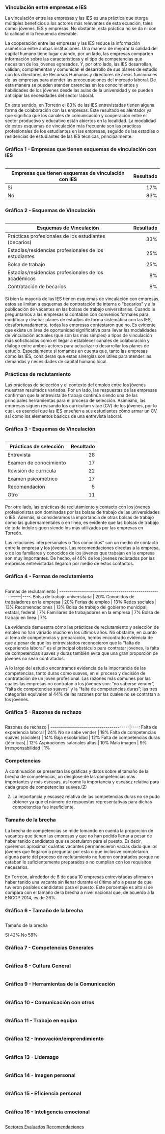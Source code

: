 
### Vinculación entre empresas e IES

La vinculación entre las empresas y las IES es una práctica que otorga múltiples
beneficios a los actores más relevantes de esta ecuación, tales como: jóvenes, IES
y empresas. No obstante, esta práctica no se da ni con la calidad ni la frecuencia
deseable.

La cooperación entre las empresas y las IES reduce la información asimétrica
entre ambas instituciones. Una manera de mejorar la calidad del capital humano
tiene lugar cuando, por un lado, las empresas comparten información sobre las
características y el tipo de competencias que necesitan de los jóvenes egresados. Y,
por otro lado, las IES desarrollan, validan, complementan y comunican el desarrollo
de sus planes de estudio con los directores de Recursos Humanos y directores de
áreas funcionales de las empresas para atender las preocupaciones del mercado
laboral. De esta manera se pueden atender carencias en los conocimientos y
habilidades de los jóvenes desde las aulas de la universidad y se pueden anticipar
las necesidades del sector laboral.

En este sentido, en Torreón el 83% de las IES entrevistadas tienen alguna forma de
colaboración con las empresas. Este resultado es alentador ya que significa que
los canales de comunicación y cooperación entre el sector productivo y educativo
están abiertos en la localidad. La modalidad de estos esquemas de vinculación más
frecuente son las prácticas profesionales de los estudiantes en las empresas, seguido
de las estadías o residencias de estudiantes de las IES técnicas, principalmente.

### Gráfica 1 - Empresas que tienen esquemas de vinculación con IES

<img class="img-responsive" src="cidac-profesionistas-torreon/grafica-01.png" alt="">

Empresas que tienen esquemas de vinculación con IES | Resultado
----------------------------------------------------|----------:
Si                                                  |       17%
No                                                  |       83%

### Gráfica 2 - Esquemas de Vinculación

<img class="img-responsive" src="cidac-profesionistas-torreon/grafica-02.png" alt="">

Esquemas de Vinculación                               | Resultado
------------------------------------------------------|----------:
Prácticas profesionales de los estudiantes (becarios) |       33%
Estadías/residencias profesionales de los estudiantes |       25%
Bolsa de trabajo                                      |       25%
Estadías/residencias profesionales de los académicos  |        8%
Contratación de becarios                              |        8%

Si bien la mayoría de las IES tienen esquemas de vinculación con empresas, estos
se limitan a esquemas de contratación de interns o “becarios” y a la publicación
de vacantes en las bolsas de trabajo universitarias. Cuando le preguntamos a las
empresas si contaban con convenios formales para modificar y diseñar planes de
estudios de forma sistemática con las IES, desafortunadamente, todas las empresas
contestaron que no. Es evidente que existe un área de oportunidad significativa para
llevar las modalidades de vinculación actuales (qué son las más simples) a tipos de
vinculación más sofisticadas como el llegar a establecer canales de colaboración
y diálogo entre ambos actores para actualizar o desarrollar los planes de estudio.
Especialmente si tomamos en cuenta que, tanto las empresas como las IES,
consideran que estas sinergias son útiles para atender las demandas y necesidades
de capital humano local.

### Prácticas de reclutamiento

Las prácticas de selección y el contexto del empleo entre los jóvenes muestran
resultados variados. Por un lado, las respuestas de las empresas confirman que la
entrevista de trabajo continúa siendo una de las principales herramientas para el
proceso de selección. Asimismo, las empresas siguen revisando los curriculum vitae
(CV) de los jóvenes, por lo cual, es esencial que las IES enseñen a sus estudiantes
cómo armar un CV, así como los elementos básicos de una entrevista laboral.

### Gráfica 3 - Esquemas de Vinculación

<img class="img-responsive" src="cidac-profesionistas-torreon/grafica-03.png" alt="">

Prácticas de selección | Resultado
-----------------------|----------:
Entrevista             |        28
Examen de conocimiento |        17
Revisión de currícula  |        22
Examen psicométrico    |        17
Recomendación          |         5
Otro                   |        11

Por otro lado, las prácticas de reclutamiento y contacto con los jóvenes profesionistas
son dominadas por las bolsas de trabajo de las universidades o IES. Además, si
consideramos la importancia de otras bolsas de trabajo como las gubernamentales
o en línea, es evidente que las bolsas de trabajo de toda índole siguen siendo los
más utilizados por las empresas en Torreón.

Las relaciones interpersonales o “los conocidos” son un medio de contacto entre la
empresa y los jóvenes. Las recomendaciones directas a la empresa, o de los familiares y conocidos de los jóvenes que trabajan en la empresa son muy importantes.
De hecho, el 40% de los jóvenes reclutados por las empresas entrevistadas llegaron
por medio de estos contactos.

### Gráfica 4 - Formas de reclutamiento

<img class="img-responsive" src="cidac-profesionistas-torreon/grafica-04.png" alt="">

Formas de reclutamiento                                   |
----------------------------------------------------------|----:
Bolsa de trabajo universitaria                            | 20%
Conocidos de trabajadores en la empresa                   | 20%
Ferias de empleo                                          | 13%
Redes sociales                                            | 13%
Recomendaciones                                           | 13%
Bolsa de trabajo del gobierno municipal, estatal, federal |  7%
Familiares de trabajadores en la empresa                  |  7%
Bolsa de trabajo en línea                                 |  7%

La evidencia demuestra cómo las prácticas de reclutamiento y selección de empleo
no han variado mucho en los últimos años. No obstante, en cuanto al tema de
competencias y preparación, hemos encontrado evidencia de que a pesar de que
los entrevistados reconocieron que la “falta de experiencia laboral” es el principal
obstáculo para contratar jóvenes, la falta de competencias suaves y duras también
evita que una gran proporción de jóvenes no sean contratados.

A lo largo del estudio encontramos evidencia de la importancia de las competencias,
tanto duras como suaves, en el proceso y decisión de contratación de un joven
profesional. Las razones más comunes por las cuales las empresas no contratan a
los jóvenes son: “no saberse vender”, “falta de competencias suaves” y la “falta de
competencias duras”; las tres categorías equivalen al 44% de las razones por las
cuales no se contratan a los jóvenes.

### Gráfica 5 - Razones de rechazo

<img class="img-responsive" src="cidac-profesionistas-torreon/grafica-05.png" alt="">

Razones de rechazo                      |
----------------------------------------|----:
Falta de experiencia laboral            | 24%
No se sabe vender                       | 18%
Falta de competencias suaves (sociales) | 14%
Baja escolaridad                        | 12%
Falta de competencias duras (técnicas)  | 12%
Aspiraciones salariales altas           | 10%
Mala imagen                             |  9%
Irresponsabilidad                       |  1%

### Competencias

A continuación se presentan las gráficas y datos sobre el tamaño de la brecha de
competencias, un desglose de las competencias más importantes y más escasas, así
como la importancia y escasez relativa para cada grupo de competencias suaves.(2)

2) La importancia y escasez relativa de las competencias duras no se pudo obtener ya que el número
de respuestas representativas para dichas competencias fue insuficiente.

### Tamaño de la brecha

La brecha de competencias se mide tomando en cuenta la proporción de vacantes
que tienen las empresas y que no han podido llenar a pesar de haber tenido
candidatos que se postularon para el puesto. Es decir, queremos aproximar cuántas
vacantes permanecieron vacías dado que los jóvenes que llegaron a preguntar
por esta o que inclusive completaron alguna parte del proceso de reclutamiento
no fueron contratados porque no estaban lo suficientemente preparados o no
cumplían con los requisitos necesarios.

En Torreón, alrededor de 6 de cada 10 empresas entrevistadas afirmaron haber
tenido una vacante sin llenar durante el último año a pesar de que tuvieron posibles
candidatos para el puesto. Este porcentaje es alto si se compara con el tamaño de
la brecha a nivel nacional que, de acuerdo a la ENCOP 2014, es de 26%.

### Gráfica 6 - Tamaño de la brecha

<img class="img-responsive" src="cidac-profesionistas-torreon/grafica-06.png" alt="">

Tamaño de la brecha

Si 42%
No 58%

### Gráfica 7 - Competencias Generales

<img class="img-responsive" src="cidac-profesionistas-torreon/grafica-07.png" alt="">

### Gráfica 8 - Cultura General

<img class="img-responsive" src="cidac-profesionistas-torreon/grafica-08.png" alt="">

### Gráfica 9 - Herramientas de la Comunicación

<img class="img-responsive" src="cidac-profesionistas-torreon/grafica-09.png" alt="">

### Gráfica 10 - Comunicación con otros

<img class="img-responsive" src="cidac-profesionistas-torreon/grafica-10.png" alt="">

### Gráfica 11 - Trabajo en equipo

<img class="img-responsive" src="cidac-profesionistas-torreon/grafica-11.png" alt="">

### Gráfica 12 - Innovación/emprendimiento

<img class="img-responsive" src="cidac-profesionistas-torreon/grafica-12.png" alt="">

### Gráfica 13 - Liderazgo

<img class="img-responsive" src="cidac-profesionistas-torreon/grafica-13.png" alt="">

### Gráfica 14 - Imagen personal

<img class="img-responsive" src="cidac-profesionistas-torreon/grafica-14.png" alt="">

### Gráfica 15 - Eficiencia personal

<img class="img-responsive" src="cidac-profesionistas-torreon/grafica-15.png" alt="">

### Gráfica 16 - Inteligencia emocional

<img class="img-responsive" src="cidac-profesionistas-torreon/grafica-16.png" alt="">

<a class="btn btn-default" href="cidac-profesionistas-torreon-04-sectores-evaluados.html" role="button"><i class="fa fa-chevron-circle-left" aria-hidden="true"></i> Sectores Evaluados</a>
<a class="btn btn-default pull-right" href="cidac-profesionistas-torreon-06-recomendaciones.html" role="button">Recomendaciones <i class="fa fa-chevron-circle-right" aria-hidden="true"></i></a>
